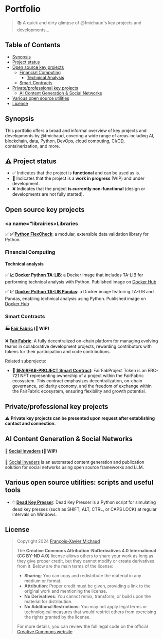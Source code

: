 # Portfolio

> 📚 A quick and dirty glimpse of @fmichaud's key projects and developments...

## Table of Contents
- [Synopsis](#synopsis)
- [Project status](#project-status)
- [Open source key projects](#opensource-key-projects)
  - [Financial Computing](#financial-computing)
    - [Technical Analysis](#technical-analysis)
  - [Smart Contracts](#smart-contracts)
- [Private/professional key projects](#private-key-projects)
   - [AI Content Generation & Social Networks](#ai-contents-and-social-networks)
- [Various open source utilities](#various-utilities)
- [License](#license)

## <a name="synopsis"></a>Synopsis

This portfolio offers a broad and informal overview of key projects and developments by @fmichaud, covering a wide range of areas including AI, blockchain, data, Python, DevOps, cloud computing, CI/CD, containerization, and more.

## <a name="project-status" />⚠️ Project status

- ✅ Indicates that the project is **functional** and can be used as is.
- 🚧 Indicates that the project is a **work in progress** (WIP) and under development.
- ❌ Indicates that the project **is currently non-functional** (design or developments are not fully started).

## <a name="opensource-key-projects"></a>Open source key projects

### <a name="librairies>Libraries

✅ **✅ [Python FlexCheck](https://github.com/tamia-team/python-flexcheck)**: a modular, extensible data validation library for Python.

### <a name="financial-computing"></a>Financial Computing

#### <a name="technical-analysis"></a>Technical analysis

✅ **📈 [Docker Python TA-LIB](https://github.com/tamia-team/docker-python-ta-lib)**: a Docker image that includes TA-LIB for performing technical analysis with Python.
Published image on [Docker Hub](https://hub.docker.com/r/deepnox/python-ta-lib/tags) 

✅ **📈 [Docker Python TA-LIB Pandas](https://github.com/tamia-team/docker-python-ta-lib-pandas)**: a Docker image featuring TA-LIB and Pandas, enabling technical analysis using Python.
Published image on [Docker Hub](https://hub.docker.com/r/deepnox/python-ta-lib-pandas/tags)

### <a name="smart-contracts"></a>Smart Contracts

#### 🏭 [Fair Fabric](https://github.com/fairfabric/) (🚧 WIP)

❌ **[Fair Fabric](https://github.com/fairfabric/)**: A fully decentralized on-chain platform for managing evolving teams in collaborative development projects, rewarding contributors with tokens for their participation and code contributions.

Related subprojects:

- 🚧 **[$FAIRFAB-PROJECT Smart Contract](https://github.com/fairfabric/fairfab-project-contract)**: FairFabProject Token is an ERC-721 NFT representing ownership of a project within the FairFabric ecosystem. This contract emphasizes decentralization, on-chain governance, solidarity economy, and the freedom of exchange within the FairFabric ecosystem, ensuring flexibility and growth potential.
 
## <a name="private-key-projects"></a>Private/professional key projects

⚠️ **Private key projects can be presented upon request after establishing contact and connection.**

## <a name="ai-contents-and-social-networks">AI Content Generation & Social Networks

#### 👾 [Social Invaders](https://invaders.social) (🚧 WIP) 

🚧 [Social Invaders](https://invaders.social) is an automated content generation and publication solution for social networks using open source frameworks and LLM. 
 
## <a name="various-utilities" />Various open source utilities: scripts and useful tools 

- 🖱️ **[Dead Key Presser](https://github.com/fmichaud/dead-key-presser)**: Dead Key Presser is a Python script for simulating dead key presses (such as SHIFT, ALT, CTRL, or CAPS LOCK) at regular intervals on Windows.


## <a name="license"></a> License

>
> Copyright 2024 [François-Xavier Michaud](https://fr.linkedin.com/in/francoisxaviermichaud)
> 
> The **Creative Commons Attribution-NoDerivatives 4.0 International (CC BY-ND 4.0)** license allows others to share your work as long as they give proper credit, but they cannot modify or create derivatives from it. Below are the main terms of the license:
> 
> - **Sharing**: You can copy and redistribute the material in any medium or format.
> - **Attribution**: Proper credit must be given, providing a link to the original work and mentioning the license.
> - **No Derivatives**: You cannot remix, transform, or build upon the material for distribution.
> - **No Additional Restrictions**: You may not apply legal terms or technological measures that would restrict others from exercising the rights granted by the license.
> 
> For more details, you can review the full legal code on the official [Creative Commons website](https://creativecommons.org/licenses/by-nd/4.0/legalcode)
> 
